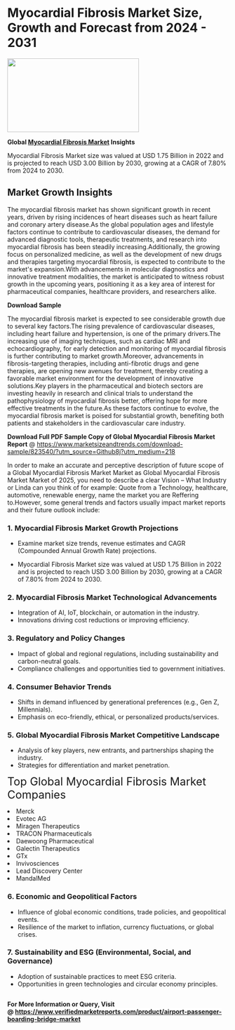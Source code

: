 <H1>Myocardial Fibrosis Market Size, Growth and Forecast from 2024 - 2031</H1><img class="aligncenter size-medium wp-image-584254" src="https://thirdeyenews.in/wp-content/uploads/2024/09/Global-Market-Research-300x168.jpeg" alt="" width="300" height="168" /><p><strong>Global&nbsp;<a href="https://www.marketsizeandtrends.com/download-sample/823540/?utm_source=Github8j?utm_medium=218">Myocardial Fibrosis Market</a> Insights</strong></p><p>Myocardial Fibrosis Market size was valued at USD 1.75 Billion in 2022 and is projected to reach USD 3.00 Billion by 2030, growing at a CAGR of 7.80% from 2024 to 2030.</p><p><h2>Market Growth Insights</h2> <p>The myocardial fibrosis market has shown significant growth in recent years, driven by rising incidences of heart diseases such as heart failure and coronary artery disease.As the global population ages and lifestyle factors continue to contribute to cardiovascular diseases, the demand for advanced diagnostic tools, therapeutic treatments, and research into myocardial fibrosis has been steadily increasing.Additionally, the growing focus on personalized medicine, as well as the development of new drugs and therapies targeting myocardial fibrosis, is expected to contribute to the market's expansion.With advancements in molecular diagnostics and innovative treatment modalities, the market is anticipated to witness robust growth in the upcoming years, positioning it as a key area of interest for pharmaceutical companies, healthcare providers, and researchers alike.</p> <p><strong>Download Sample</strong></p> <p>The myocardial fibrosis market is expected to see considerable growth due to several key factors.The rising prevalence of cardiovascular diseases, including heart failure and hypertension, is one of the primary drivers.The increasing use of imaging techniques, such as cardiac MRI and echocardiography, for early detection and monitoring of myocardial fibrosis is further contributing to market growth.Moreover, advancements in fibrosis-targeting therapies, including anti-fibrotic drugs and gene therapies, are opening new avenues for treatment, thereby creating a favorable market environment for the development of innovative solutions.Key players in the pharmaceutical and biotech sectors are investing heavily in research and clinical trials to understand the pathophysiology of myocardial fibrosis better, offering hope for more effective treatments in the future.As these factors continue to evolve, the myocardial fibrosis market is poised for substantial growth, benefiting both patients and stakeholders in the cardiovascular care industry.</p> <p><span class=""><strong>Download Full PDF Sample Copy of Global Myocardial Fibrosis Market Report</strong> @ <a href="https://www.marketsizeandtrends.com/download-sample/823540/?utm_source=Github8j?utm_medium=218" target="_blank">https://www.marketsizeandtrends.com/download-sample/823540/?utm_source=Github8j?utm_medium=218</a></span></p><p>In order to make an accurate and perceptive description of future scope of a Global&nbsp;Myocardial Fibrosis Market Market as Global&nbsp;Myocardial Fibrosis Market Market of 2025, you need to describe a clear Vision &ndash; What Industry or Linda can you think of for example: Quote from a Technology, healthcare, automotive, renewable energy, name the market you are Reffering to.However, some general trends and factors usually impact market reports and their future outlook include:</p><h3>1.&nbsp;<strong>Myocardial Fibrosis Market Growth Projections</strong></h3><ul><li>Examine market size trends, revenue estimates and CAGR (Compounded Annual Growth Rate) projections.</li><li><p>Myocardial Fibrosis Market size was valued at USD 1.75 Billion in 2022 and is projected to reach USD 3.00 Billion by 2030, growing at a CAGR of 7.80% from 2024 to 2030.</p></li></ul><h3>2.&nbsp;<strong>Myocardial Fibrosis Market Technological Advancements</strong></h3><ul><li>Integration of AI, IoT, blockchain, or automation in the industry.</li><li>Innovations driving cost reductions or improving efficiency.</li></ul><h3>3.&nbsp;<strong>Regulatory and Policy Changes</strong></h3><ul><li>Impact of global and regional regulations, including sustainability and carbon-neutral goals.</li><li>Compliance challenges and opportunities tied to government initiatives.</li></ul><h3>4.&nbsp;<strong>Consumer Behavior Trends</strong></h3><ul><li>Shifts in demand influenced by generational preferences (e.g., Gen Z, Millennials).</li><li>Emphasis on eco-friendly, ethical, or personalized products/services.</li></ul><h3>5.&nbsp;<strong>Global Myocardial Fibrosis Market Competitive Landscape</strong></h3><ul><li>Analysis of key players, new entrants, and partnerships shaping the industry.</li><li>Strategies for differentiation and market penetration.</li></ul><p data-pm-slice="1 1 []"><span style="color: inherit; font-family: inherit; font-size: 25px;">Top Global Myocardial Fibrosis Market Companies</span></p><div class="" data-test-id=""><p><li>Merck</li><li> Evotec AG</li><li> Miragen Therapeutics</li><li> TRACON Pharmaceuticals</li><li> Daewoong Pharmaceutical</li><li> Galectin Therapeutics</li><li> GTx</li><li> Invivosciences</li><li> Lead Discovery Center</li><li> MandalMed</li></p></div><h3>6.&nbsp;<strong>Economic and Geopolitical Factors</strong></h3><ul><li>Influence of global economic conditions, trade policies, and geopolitical events.</li><li>Resilience of the market to inflation, currency fluctuations, or global crises.</li></ul><h3>7.&nbsp;<strong>Sustainability and ESG (Environmental, Social, and Governance)</strong></h3><ul><li>Adoption of sustainable practices to meet ESG criteria.</li><li>Opportunities in green technologies and circular economy principles.</li></ul><h2><strong style="font-size: 14px;">For More Information or Query, Visit @&nbsp;</strong><a style="background-color: #ffffff; font-size: 14px;" href="https://www.marketsizeandtrends.com/report/myocardial-fibrosis-market/" target="_blank">https://www.verifiedmarketreports.com/product/airport-passenger-boarding-bridge-market</a></h2>